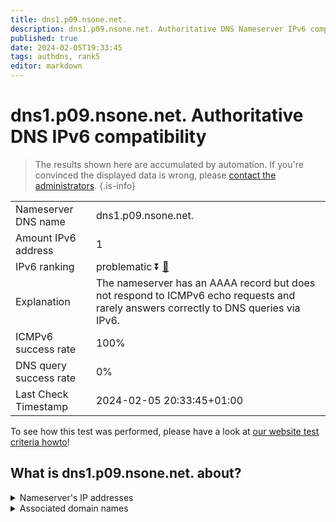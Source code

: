 ```yaml
---
title: dns1.p09.nsone.net.
description: dns1.p09.nsone.net. Authoritative DNS Nameserver IPv6 compatibility
published: true
date: 2024-02-05T19:33:45
tags: authdns, rank5
editor: markdown
---
```


# dns1.p09.nsone.net. Authoritative DNS IPv6 compatibility

> The results shown here are accumulated by automation. If you're convinced the displayed data is wrong, please [contact the administrators](/howto/chat). 
{.is-info}




|   |   |
| - | - |
| Nameserver DNS name | dns1.p09.nsone.net.
| Amount IPv6 address | 1
| IPv6 ranking | problematic :arrow_double_down: [🔗](/howto/ranking) |
| Explanation | The nameserver has an AAAA record but does not respond to ICMPv6 echo requests and rarely answers correctly to DNS queries via IPv6. |
| ICMPv6 success rate | 100%|
| DNS query success rate | 0% |
| Last Check Timestamp | 2024-02-05 20:33:45+01:00 |

To see how this test was performed, please have a look at [our website test criteria howto](/howto/testcriteria/authdns)!


## What is dns1.p09.nsone.net. about?




<details>
<summary>Nameserver's IP addresses</summary>

2620:4d:4000:6259:7:9:0:1

</details>



<details>
<summary>Associated domain names</summary>

www.disneyplus.com

www.fiat.com

www.linkedin.com

www.nvidia.com

</details>
